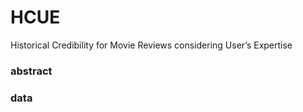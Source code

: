 # HCUE
Historical Credibility for Movie Reviews considering User’s Expertise

### abstract


### data
